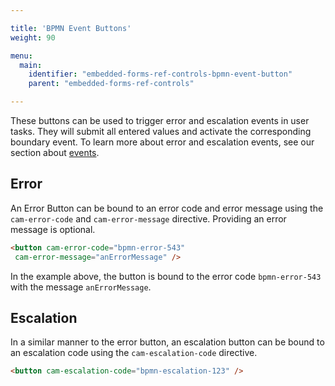 ```yaml
---

title: 'BPMN Event Buttons'
weight: 90

menu:
  main:
    identifier: "embedded-forms-ref-controls-bpmn-event-button"
    parent: "embedded-forms-ref-controls"

---
```


These buttons can be used to trigger error and escalation events in user tasks. They will submit all entered values and activate the corresponding boundary event. To learn more about error and escalation events, see our section about [events](https://docs.camunda.org/manual/latest/latest/reference/bpmn20/events/).

## Error

An Error Button can be bound to an error code and error message using the `cam-error-code` and `cam-error-message` directive.
Providing an error message is optional.

```html
<button cam-error-code="bpmn-error-543"
 cam-error-message="anErrorMessage" />
```

In the example above, the button is bound to the error code `bpmn-error-543` with the message `anErrorMessage`.

## Escalation

In a similar manner to the error button, an escalation button can be bound to an escalation code using the `cam-escalation-code` directive.

```html
<button cam-escalation-code="bpmn-escalation-123" />
```